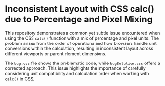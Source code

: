 # Inconsistent Layout with CSS calc() due to Percentage and Pixel Mixing

This repository demonstrates a common yet subtle issue encountered when using the CSS `calc()` function with a mix of percentage and pixel units.  The problem arises from the order of operations and how browsers handle unit conversions within the calculation, resulting in inconsistent layout across different viewports or parent element dimensions.

The `bug.css` file shows the problematic code, while `bugSolution.css` offers a corrected approach.  This issue highlights the importance of carefully considering unit compatibility and calculation order when working with `calc()` in CSS.
